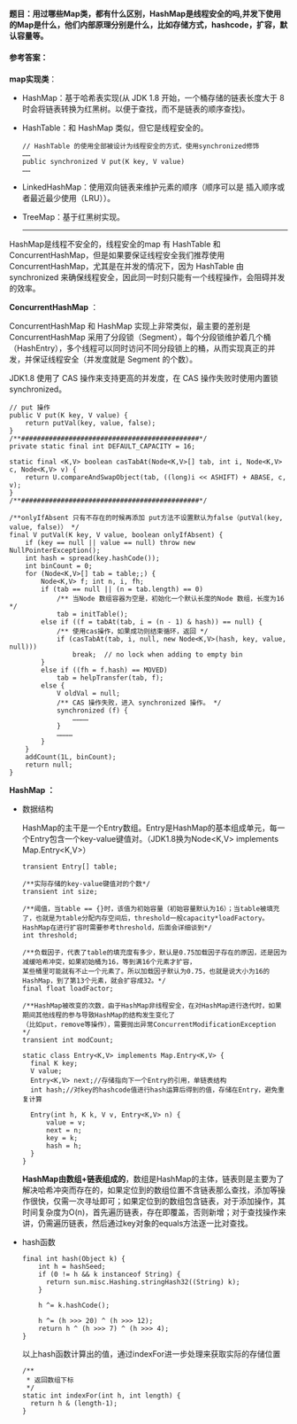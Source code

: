 #### 题目：用过哪些Map类，都有什么区别，HashMap是线程安全的吗,并发下使用的Map是什么，他们内部原理分别是什么，比如存储方式，hashcode，扩容，默认容量等。

#### 参考答案：

**map实现类**：

- HashMap：基于哈希表实现(从 JDK 1.8 开始，一个桶存储的链表长度大于 8 时会将链表转换为红黑树。以便于查找，而不是链表的顺序查找)。

- HashTable：和 HashMap 类似，但它是线程安全的。

  ```
  // HashTable 的使用全部被设计为线程安全的方式，使用synchronized修饰
  ……
  public synchronized V put(K key, V value)
  ……
  ```

- LinkedHashMap：使用双向链表来维护元素的顺序（顺序可以是 插入顺序或者最近最少使用（LRU））。

- TreeMap：基于红黑树实现。

  ------

  

HashMap是线程不安全的，线程安全的map 有 HashTable 和 ConcurrentHashMap，但是如果要保证线程安全我们推荐使用 ConcurrentHashMap，尤其是在并发的情况下，因为 HashTable 由 synchronized 来确保线程安全，因此同一时刻只能有一个线程操作，会阻碍并发的效率。

**ConcurrentHashMap** ：

ConcurrentHashMap 和 HashMap 实现上非常类似，最主要的差别是 ConcurrentHashMap 采用了分段锁（Segment），每个分段锁维护着几个桶（HashEntry），多个线程可以同时访问不同分段锁上的桶，从而实现真正的并发，并保证线程安全（并发度就是 Segment 的个数）。

JDK1.8 使用了 CAS 操作来支持更高的并发度，在 CAS 操作失败时使用内置锁 synchronized。

```
// put 操作
public V put(K key, V value) {
	return putVal(key, value, false);
}
/**#############################################*/
private static final int DEFAULT_CAPACITY = 16;

static final <K,V> boolean casTabAt(Node<K,V>[] tab, int i, Node<K,V> c, Node<K,V> v) {
	return U.compareAndSwapObject(tab, ((long)i << ASHIFT) + ABASE, c, v);
}
/**#############################################*/

/**onlyIfAbsent 只有不存在的时候再添加 put方法不设置默认为false（putVal(key, value, false)） */
final V putVal(K key, V value, boolean onlyIfAbsent) {
	if (key == null || value == null) throw new NullPointerException();
	int hash = spread(key.hashCode());
	int binCount = 0;
	for (Node<K,V>[] tab = table;;) {
		Node<K,V> f; int n, i, fh;
		if (tab == null || (n = tab.length) == 0)
			/** 当Node 数组容器为空是，初始化一个默认长度的Node 数组，长度为16 */
			tab = initTable();
		else if ((f = tabAt(tab, i = (n - 1) & hash)) == null) {
			/** 使用cas操作，如果成功则结束循环，返回 */
			if (casTabAt(tab, i, null, new Node<K,V>(hash, key, value, null)))
				break;  // no lock when adding to empty bin
		}
		else if ((fh = f.hash) == MOVED)
			tab = helpTransfer(tab, f);
		else {
			V oldVal = null;
			/** CAS 操作失败，进入 synchronized 操作。 */
			synchronized (f) {
				…………
			}
			…………
		}
	}
	addCount(1L, binCount);
	return null;
}
```

**HashMap ：**

- 数据结构

  HashMap的主干是一个Entry数组。Entry是HashMap的基本组成单元，每一个Entry包含一个key-value键值对。（JDK1.8换为Node<K,V> implements Map.Entry<K,V>）

  ```
  transient Entry[] table;
  
  /**实际存储的key-value键值对的个数*/
  transient int size;
  
  /**阈值，当table == {}时，该值为初始容量（初始容量默认为16）；当table被填充了，也就是为table分配内存空间后，threshold一般capacity*loadFactory。HashMap在进行扩容时需要参考threshold，后面会详细谈到*/
  int threshold;
  
  /**负载因子，代表了table的填充度有多少，默认是0.75加载因子存在的原因，还是因为减缓哈希冲突，如果初始桶为16，等到满16个元素才扩容，
  某些桶里可能就有不止一个元素了。所以加载因子默认为0.75，也就是说大小为16的HashMap，到了第13个元素，就会扩容成32。*/
  final float loadFactor;
  
  /**HashMap被改变的次数，由于HashMap非线程安全，在对HashMap进行迭代时，如果期间其他线程的参与导致HashMap的结构发生变化了
  （比如put，remove等操作），需要抛出异常ConcurrentModificationException  */
  transient int modCount;
  
  static class Entry<K,V> implements Map.Entry<K,V> {
  	final K key;
  	V value;
  	Entry<K,V> next;//存储指向下一个Entry的引用，单链表结构
  	int hash;//对key的hashcode值进行hash运算后得到的值，存储在Entry，避免重复计算
  
  	Entry(int h, K k, V v, Entry<K,V> n) {
  		value = v;
  		next = n;
  		key = k;
  		hash = h;
  	}
  }
  ```

  **HashMap由数组+链表组成的**，数组是HashMap的主体，链表则是主要为了解决哈希冲突而存在的，如果定位到的数组位置不含链表那么查找，添加等操作很快，仅需一次寻址即可；如果定位到的数组包含链表，对于添加操作，其时间复杂度为O(n)，首先遍历链表，存在即覆盖，否则新增；对于查找操作来讲，仍需遍历链表，然后通过key对象的equals方法逐一比对查找。

- hash函数

  ```
  final int hash(Object k) {
      int h = hashSeed;
      if (0 != h && k instanceof String) {
      	return sun.misc.Hashing.stringHash32((String) k);
      }
  
      h ^= k.hashCode();
  
      h ^= (h >>> 20) ^ (h >>> 12);
      return h ^ (h >>> 7) ^ (h >>> 4);
  }
  ```

  以上hash函数计算出的值，通过indexFor进一步处理来获取实际的存储位置

  ```
  /**
   * 返回数组下标
   */
  static int indexFor(int h, int length) {
  	return h & (length-1);
  }
  ```

  

  

  

  

  
